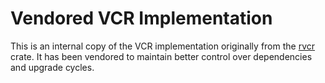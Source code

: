 # Vendored VCR Implementation

This is an internal copy of the VCR implementation originally from the [rvcr](https://github.com/ChorusOne/rvcr) crate.
It has been vendored to maintain better control over dependencies and upgrade cycles.
